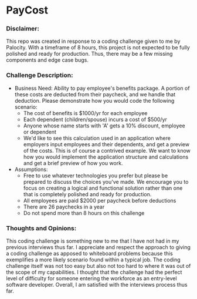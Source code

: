 # PayCost

### Disclaimer:

This repo was created in response to a coding challenge given to me by Palocity. With a timeframe of 8 hours, this project is not expected to be fully polished and ready for production. Thus, there may be a few missing components and edge case bugs.

### Challenge Description:

- Business Need: Ability to pay employee's benefits package. A portion of these costs are deducted from their paycheck, and we handle that deduction. Please demonstrate how you would code the following scenario:
    - The cost of benefits is $1000/yr for each employee
    - Each dependent (children/spouse) incurs a cost of $500/yr
    - Anyone whose name starts with 'A' gets a 10% discount, employee or dependent
    - We'd like to see this calculation used in an application where employers input employees and their dependents, and get a preview of the costs. This is of course a contrived example. We want to know how you would implement the application structure and calculations and get a brief preview of how you work.
- Assumptions:
    - Free to use whatever technologies you prefer but please be prepared to discuss the choices you've made. We encourage you to focus on creating a logical and functional solution rather than one that is completely polished and ready for production.
    - All employees are paid $2000 per paycheck before deductions
    - There are 26 paychecks in a year
    - Do not spend more than 8 hours on this challenge

### Thoughts and Opinions:

This coding challenge is something new to me that I have not had in my previous interviews thus far. I appreciate and respect the approach to giving a coding challenge as apposed to whiteboard problems because this exemplifies a more likely scenario found within a typical job. The coding challenge itself was not too easy but also not too hard to where it was out of the scope of my capabilities. I thought that the challenge had the perfect level of difficulty for someone entering the workforce as an entry-level software developer. Overall, I am satisfied with the interviews process thus far.
